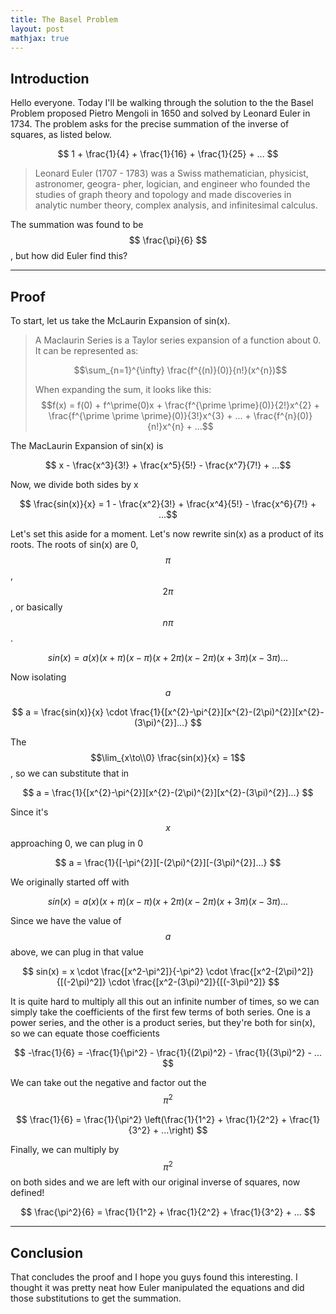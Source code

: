 ```yaml
---
title: The Basel Problem
layout: post
mathjax: true
---
```


## Introduction

Hello everyone. Today I'll be walking through the solution to the the Basel Problem proposed Pietro Mengoli in 1650 and solved by Leonard Euler in 1734. The problem asks for the precise summation of the inverse of squares, as listed below.

$$ 1 + \frac{1}{4} + \frac{1}{16} + \frac{1}{25} + ... $$ 

> Leonard Euler (1707 - 1783) was a Swiss mathematician, physicist, astronomer, geogra-
pher, logician, and engineer who founded the studies of graph theory and topology and
made discoveries in analytic number theory, complex analysis, and infinitesimal calculus.


The summation was found to be $$ \frac{\pi}{6} $$, but how did Euler find this? 

---

## Proof

To start, let us take the McLaurin Expansion of sin(x).

> A Maclaurin Series is a Taylor series expansion of a function about 0. It can be represented as:
>
> $$\sum_{n=1}^{\infty} \frac{f^{(n)}(0)}{n!}(x^{n})$$
>
> When expanding the sum, it looks like this:
> $$f(x) = f(0) + f^\prime(0)x + \frac{f^{\prime \prime}(0)}{2!}x^{2} + \frac{f^{\prime \prime \prime}(0)}{3!}x^{3} + ... + \frac{f^{n}(0)}{n!}x^{n} + ...$$

The MacLaurin Expansion of sin(x) is  

$$ x - \frac{x^3}{3!} + \frac{x^5}{5!} - \frac{x^7}{7!} + ...$$

Now, we divide both sides by x

$$ \frac{sin(x)}{x} = 1 - \frac{x^2}{3!} + \frac{x^4}{5!} - \frac{x^6}{7!} + ...$$

Let's set this aside for a moment. Let's now rewrite sin(x) as a product of its roots. The roots of sin(x) are 0, $$\pi$$, $$2\pi$$, or basically $$n\pi$$. 

$$ sin(x) = a(x)(x+\pi)(x-\pi)(x+2\pi)(x-2\pi)(x+3\pi)(x-3\pi)... $$

Now isolating $$a$$

$$ a = \frac{sin(x)}{x} \cdot \frac{1}{[x^{2}-\pi^{2}][x^{2}-(2\pi)^{2}][x^{2}-(3\pi)^{2}]...} $$

The $$\lim_{x\to\\0} \frac{sin(x)}{x} = 1$$, so we can substitute that in

$$ a = \frac{1}{[x^{2}-\pi^{2}][x^{2}-(2\pi)^{2}][x^{2}-(3\pi)^{2}]...} $$

Since it's $$x$$ approaching 0, we can plug in 0

$$ a = \frac{1}{[-\pi^{2}][-(2\pi)^{2}][-(3\pi)^{2}]...} $$

We originally started off with 

$$ sin(x) = a(x)(x+\pi)(x-\pi)(x+2\pi)(x-2\pi)(x+3\pi)(x-3\pi)... $$

Since we have the value of $$a$$ above, we can plug in that value

$$ sin(x) = x \cdot \frac{[x^2-\pi^2]}{-\pi^2} \cdot \frac{[x^2-(2\pi)^2]}{[(-2\pi)^2]} \cdot \frac{[x^2-(3\pi)^2]}{[(-3\pi)^2]} $$

It is quite hard to multiply all this out an infinite number of times, so we can simply take the coefficients of the first few terms of both series. One is a power series, and the other is a product series, but they're both for sin(x), so we can equate those coefficients

$$ -\frac{1}{6} = -\frac{1}{\pi^2} - \frac{1}{(2\pi)^2} - \frac{1}{(3\pi)^2} - ... $$

We can take out the negative and factor out the $$\pi^{2}$$

$$ \frac{1}{6} = \frac{1}{\pi^2} \left(\frac{1}{1^2} + \frac{1}{2^2} + \frac{1}{3^2} + ...\right) $$

Finally, we can multiply by $$\pi ^ {2}$$ on both sides and we are left with our original inverse of squares, now defined! 

$$ \frac{\pi^2}{6} = \frac{1}{1^2} + \frac{1}{2^2} + \frac{1}{3^2} + ... $$

---
## Conclusion

That concludes the proof and I hope you guys found this interesting. I thought it was pretty neat how Euler manipulated the equations and did those substitutions to get the summation. 

